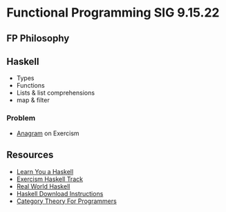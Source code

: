 # Functional Programming SIG 9.15.22

## FP Philosophy

## Haskell
- Types
- Functions
- Lists & list comprehensions
- map & filter

### Problem
- [Anagram](https://exercism.org/tracks/haskell/exercises/anagram) on Exercism

## Resources
- [Learn You a Haskell](http://learnyouahaskell.com/chapters)
- [Exercism Haskell Track](https://exercism.org/tracks/haskell)
- [Real World Haskell](http://book.realworldhaskell.org/read/)
- [Haskell Download Instructions](https://www.haskell.org/downloads/)
- [Category Theory For Programmers](https://youtube.com/playlist?list=PLbgaMIhjbmEnaH_LTkxLI7FMa2HsnawM_)

